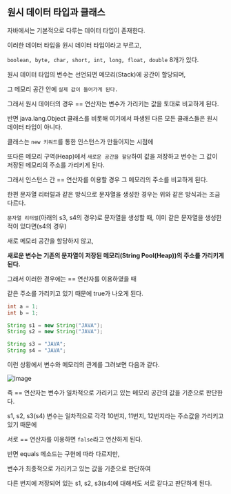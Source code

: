 ## 원시 데이터 타입과 클래스

자바에서는 기본적으로 다루는 데이터 타입이 존재한다. 

이러한 데이터 타입을 원시 데이터 타입이라고 부르고, 

`boolean, byte, char, short, int, long, float, double` 8개가 있다.

원시 데이터 타입의 변수는 선언되면 메모리(Stack)에 공간이 할당되며,

그 메모리 공간 안에 `실제 값이 들어가게 된다.`

그래서 원시 데이터의 경우 == 연산자는 변수가 가리키는 값을 토대로 비교하게 된다.

 

반면 java.lang.Object 클래스를 비롯해 여기에서 파생된 다른 모든 클래스들은 원시 데이터 타입이 아니다.

클래스는 `new 키워드`를 통한 인스턴스가 만들어지는 시점에

또다른 메모리 구역(Heap)에서 `새로운 공간을 할당`하여 값을 저장하고 변수는 그 값이 저장된 메모리의 주소를 가리키게 된다.

그래서 인스턴스 간 == 연산자를 이용할 경우 그 메모리의 주소를 비교하게 된다.

 

한편 문자열 리터럴과 같은 방식으로 문자열을 생성한 경우는 위와 같은 방식과는 조금 다르다.

`문자열 리터럴`(아래의 s3, s4의 경우)로 문자열을 생성할 때, 이미 같은 문자열을 생성한 적이 있다면(s4의 경우)

새로 메모리 공간을 할당하지 않고,

**새로운 변수는 기존의 문자열이 저장된 메모리(String Pool(Heap))의 주소를 가리키게 된다.**

그래서 이러한 경우에는 == 연산자를 이용하였을 때

같은 주소를 가리키고 있기 때문에 true가 나오게 된다.


```java
int a = 1;
int b = 1;

String s1 = new String("JAVA");
String s2 = new String("JAVA");

String s3 = "JAVA";
String s4 = "JAVA";
```
 이런 상황에서 변수와 메모리의 관계를 그려보면 다음과 같다.

![image](https://user-images.githubusercontent.com/88222461/146157614-639611b3-32d1-4d02-b832-9dcc786979f6.png)


 

즉 == 연산자는 변수가 일차적으로 가리키고 있는 메모리 공간의 값을 기준으로 판단한다.

s1, s2, s3(s4) 변수는 일차적으로 각각 10번지, 11번지, 12번지라는 주소값을 가리키고 있기 때문에

서로 == 연산자를 이용하면 `false`라고 연산하게 된다.

반면 equals 메소드는 구현에 따라 다르지만,

변수가 최종적으로 가리키고 있는 값을 기준으로 판단하여 

다른 번지에 저장되어 있는 s1, s2, s3(s4)에 대해서도 서로 같다고 판단하게 된다.
